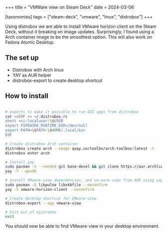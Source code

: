 +++
title = "VMWare view on Steam Deck"
date = 2024-03-06

[taxonomies]
tags = ["steam-deck", "vmware", "linux", "distrobox"]
+++

Using distrobox we are able to install VMware horizon client on the Steam Deck, without it breaking on image updates. Surprisingly, I found using a Arch container image to be the smoothest option. This will also work on Fedora Atomic Desktop.

<!-- more -->

## The set up

* Distrobox with Arch linux
* YAY as AUR helper
* distrobox-export to create desktop shortcut

## How to install

```bash

# exports to make it possible to run GUI apps from distrobox
cat <<EOF >> ~/.distrobox.rc
xhost +si:localuser:\$USER
export PIPEWIRE_RUNTIME_DIR=/dev/null
export PATH=\$PATH:\$HOME/.local/bin
EOF

# Create distrobox Arch container
distrobox create arch --image quay.io/toolbx/arch-toolbox:latest -Y
distrobox enter arch

# Install yay
sudo pacman -S --needed git base-devel && git clone https://aur.archlinux.org/yay.git && cd yay && makepkg -si --noconfirm
yay -Y --gendb

# Install VMware-view dependencies, and vm-ware view from AUR using yay
sudo pacman -S libpulse libxkbfile --noconfirm
yay -S vmware-horizon-client --noconfirm

# Create desktop shortcut for VMware-view
distrobox-export --app vmware-view

# Exit out of distrobox
exit
```

You should now be able to find VMware-view in your desktop environment.
